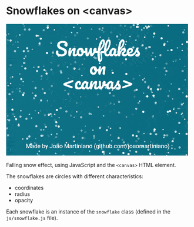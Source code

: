 # Snowflakes on &lt;canvas&gt;

<img src="animation.gif" alt="Demo of the falling snow effect">

Falling snow effect, using JavaScript and the ```<canvas>``` HTML element.

The snowflakes are circles with different characteristics:
- coordinates
- radius
- opacity

Each snowflake is an instance of the ```snowflake``` class (defined in the ```js/snowflake.js``` file).